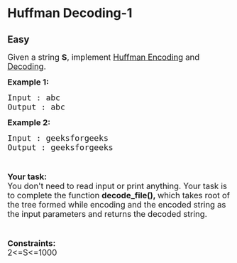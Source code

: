 # Huffman Decoding-1
## Easy 
<div class="problem-statement" style="user-select: auto;">
                <p style="user-select: auto;"></p><p style="user-select: auto;"><span style="font-size: 18px; user-select: auto;">Given a string <strong style="user-select: auto;">S</strong>, implement <a href="https://www.geeksforgeeks.org/huffman-coding-greedy-algo-3/" target="_blank" style="user-select: auto;">Huffman Encoding</a> and <a href="https://www.geeksforgeeks.org/huffman-decoding/" target="_blank" style="user-select: auto;">Decoding</a>.</span></p>

<p style="user-select: auto;"><strong style="user-select: auto;"><span style="font-size: 18px; user-select: auto;">Example 1:</span></strong></p>

<pre style="user-select: auto;"><span style="font-size: 18px; user-select: auto;">Input : abc</span>
<span style="font-size: 18px; user-select: auto;">Output : abc</span></pre>

<p style="user-select: auto;"><strong style="user-select: auto;"><span style="font-size: 18px; user-select: auto;">Example 2:&nbsp;</span></strong></p>

<pre style="user-select: auto;"><span style="font-size: 18px; user-select: auto;">Input : geeksforgeeks</span>
<span style="font-size: 18px; user-select: auto;">Output : geeksforgeeks</span></pre>

<p style="user-select: auto;">&nbsp;</p>

<p style="user-select: auto;"><span style="font-size: 18px; user-select: auto;"><strong style="user-select: auto;">Your task:&nbsp;</strong><br style="user-select: auto;">
You don't need to read input or print anything. Your task is to complete the function <strong style="user-select: auto;">decode_file(),&nbsp;</strong>which takes root of the tree formed while encoding and the encoded string as the input parameters and returns the decoded string.</span></p>

<p style="user-select: auto;">&nbsp;</p>

<p style="user-select: auto;"><span style="font-size: 18px; user-select: auto;"><strong style="user-select: auto;">Constraints:</strong><br style="user-select: auto;">
2&lt;=S&lt;=1000</span></p>

<p style="user-select: auto;">&nbsp;</p>
 <p style="user-select: auto;"></p>
            </div>